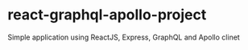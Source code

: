 # react-graphql-apollo-project
Simple application using ReactJS, Express, GraphQL and Apollo clinet
